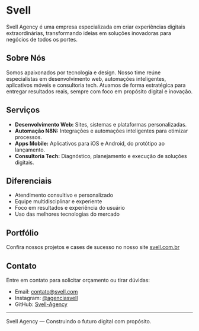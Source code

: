 # Svell

Svell Agency é uma empresa especializada em criar experiências digitais extraordinárias, transformando ideias em soluções inovadoras para negócios de todos os portes.

## Sobre Nós

Somos apaixonados por tecnologia e design. Nosso time reúne especialistas em desenvolvimento web, automações inteligentes, aplicativos móveis e consultoria tech. Atuamos de forma estratégica para entregar resultados reais, sempre com foco em propósito digital e inovação.

## Serviços
- **Desenvolvimento Web:** Sites, sistemas e plataformas personalizadas.
- **Automação N8N:** Integrações e automações inteligentes para otimizar processos.
- **Apps Mobile:** Aplicativos para iOS e Android, do protótipo ao lançamento.
- **Consultoria Tech:** Diagnóstico, planejamento e execução de soluções digitais.

## Diferenciais
- Atendimento consultivo e personalizado
- Equipe multidisciplinar e experiente
- Foco em resultados e experiência do usuário
- Uso das melhores tecnologias do mercado

## Portfólio
Confira nossos projetos e cases de sucesso no nosso site
[svell.com.br](https://svell.com.br)

## Contato
Entre em contato para solicitar orçamento ou tirar dúvidas:
- Email: contato@svell.com
- Instagram: [@agenciasvell](https://www.instagram.com/agenciasvell?igsh=MTZrZmcyYmo5eHM0aA==)
- GitHub: [Svell-Agency](https://github.com/Svell-Agency)

---

Svell Agency — Construindo o futuro digital com propósito.
